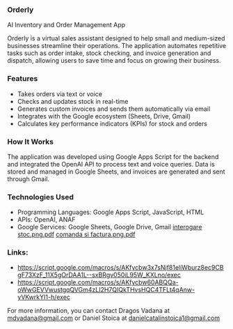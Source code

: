 ### Orderly
AI Inventory and Order Management App

Orderly is a virtual sales assistant designed to help small and medium-sized businesses streamline their operations. The application automates repetitive tasks such as order intake, stock checking, and invoice generation and dispatch, allowing users to save time and focus on growing their business.

### Features
* Takes orders via text or voice
* Checks and updates stock in real-time
* Generates custom invoices and sends them automatically via email
* Integrates with the Google ecosystem (Sheets, Drive, Gmail)
* Calculates key performance indicators (KPIs) for stock and orders

### How It Works
The application was developed using Google Apps Script for the backend and integrated the OpenAI API to process text and voice queries. Data is stored and managed in Google Sheets, and invoices are generated and sent through Gmail.

### Technologies Used
* Programming Languages: Google Apps Script, JavaScript, HTML
* APIs: OpenAI, ANAF
* Google Services: Google Sheets, Google Drive, Gmail
[interogare stoc.png.pdf](https://github.com/user-attachments/files/22132030/interogare.stoc.png.pdf)
[comanda si factura.png.pdf](https://github.com/user-attachments/files/22132032/comanda.si.factura.png.pdf)

### Links: 
* https://script.google.com/macros/s/AKfycbw3x7sNjf81eliWburz8ec9CBgF73XzF_11X5gOrDAA1L--sxBRgv050iL95W_KXLno/exec
* https://script.google.com/macros/s/AKfycbw60ABQQa-oWwGEVVwustgqQVGm4zLI2H7QIQkTHvsHQC4TFLt4qAnw-yVKwrkYI1-h/exec

For more information, you can contact Dragos Vadana at mdvadana@gmail.com or Daniel Stoica at danielcatalinstoica1@gmail.com
